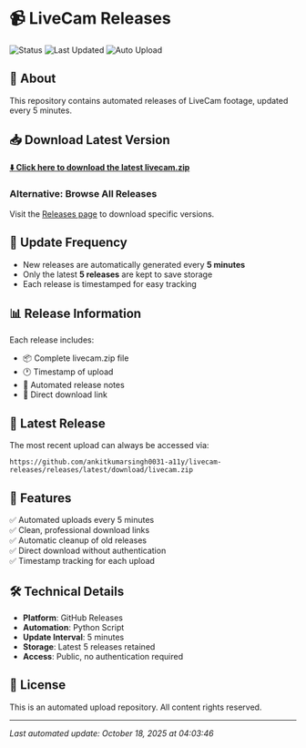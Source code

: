 # 📹 LiveCam Releases

![Status](https://img.shields.io/badge/status-active-success.svg)
![Last Updated](https://img.shields.io/badge/last%20updated-2025--10--18-blue.svg)
![Auto Upload](https://img.shields.io/badge/auto%20upload-every%205min-orange.svg)

## 🎯 About

This repository contains automated releases of LiveCam footage, updated every 5 minutes.

## 📥 Download Latest Version

**[⬇️ Click here to download the latest livecam.zip](https://github.com/ankitkumarsingh0031-a11y/livecam-releases/releases/latest/download/livecam.zip)**

### Alternative: Browse All Releases

Visit the [Releases page](https://github.com/ankitkumarsingh0031-a11y/livecam-releases/releases) to download specific versions.

## 🔄 Update Frequency

- New releases are automatically generated every **5 minutes**
- Only the latest **5 releases** are kept to save storage
- Each release is timestamped for easy tracking

## 📊 Release Information

Each release includes:
- 📦 Complete livecam.zip file
- 🕐 Timestamp of upload
- 📝 Automated release notes
- 🔗 Direct download link

## 🚀 Latest Release

The most recent upload can always be accessed via:
```
https://github.com/ankitkumarsingh0031-a11y/livecam-releases/releases/latest/download/livecam.zip
```

## 📌 Features

✅ Automated uploads every 5 minutes  
✅ Clean, professional download links  
✅ Automatic cleanup of old releases  
✅ Direct download without authentication  
✅ Timestamp tracking for each upload  

## 🛠️ Technical Details

- **Platform**: GitHub Releases
- **Automation**: Python Script
- **Update Interval**: 5 minutes
- **Storage**: Latest 5 releases retained
- **Access**: Public, no authentication required

## 📝 License

This is an automated upload repository. All content rights reserved.

---

*Last automated update: October 18, 2025 at 04:03:46*
